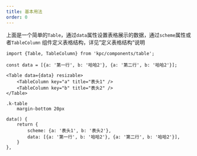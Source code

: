 ```yaml
---
title: 基本用法
order: 0
---
```


上面是一个简单的`Table`，通过`data`属性设置表格展示的数据，通过`scheme`属性或者`TableColumn`
组件定义表格结构，详见”定义表格结构“说明

```vdt
import {Table, TableColumn} from 'kpc/components/table';

const data = [{a: '第一行', b: '哈哈2'}, {a: '第二行', b: '哈哈2'}];

<Table data={data} resizable>
    <TableColumn key="a" title="表头1" />
    <TableColumn key="b" title="表头2" />
</Table>
```

```styl
.k-table
    margin-bottom 20px
```

```vue-data
data() {
    return {
        scheme: {a: '表头1', b: '表头2'},
        data: [{a: '第一行', b: '哈哈2'}, {a: '第二行', b: '哈哈2'}],
    }
},
```
